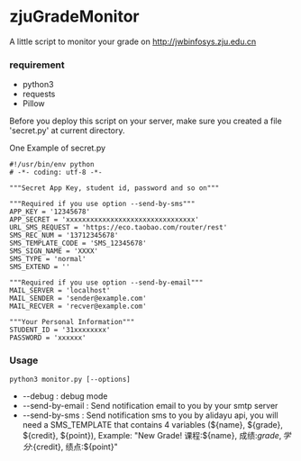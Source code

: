 # zjuGradeMonitor
A little script to monitor your grade on http://jwbinfosys.zju.edu.cn

### requirement
 - python3
 - requests
 - Pillow


Before you deploy this script on your server, make sure you created a file 'secret.py' at current directory.

One Example of secret.py
```
#!/usr/bin/env python
# -*- coding: utf-8 -*-

"""Secret App Key, student id, password and so on"""

"""Required if you use option --send-by-sms"""
APP_KEY = '12345678'
APP_SECRET = 'xxxxxxxxxxxxxxxxxxxxxxxxxxxxxxxx'
URL_SMS_REQUEST = 'https://eco.taobao.com/router/rest'
SMS_REC_NUM = '13712345678'
SMS_TEMPLATE_CODE = 'SMS_12345678'
SMS_SIGN_NAME = 'XXXX'
SMS_TYPE = 'normal'
SMS_EXTEND = ''

"""Required if you use option --send-by-email"""
MAIL_SERVER = 'localhost'
MAIL_SENDER = 'sender@example.com'
MAIL_RECVER = 'recver@example.com'

"""Your Personal Information"""
STUDENT_ID = '31xxxxxxxx'
PASSWORD = 'xxxxxx'

```

### Usage
`python3 monitor.py [--options]`
 - --debug : debug mode
 - --send-by-email : Send notification email to you by your smtp server
 - --send-by-sms : Send notification sms to you by alidayu api, you will need a SMS_TEMPLATE that contains 4 variables (${name}, ${grade}, ${credit}, ${point}), Example: "New Grade! 课程:${name}, 成绩:${grade}, 学分:${credit}, 绩点:${point}"